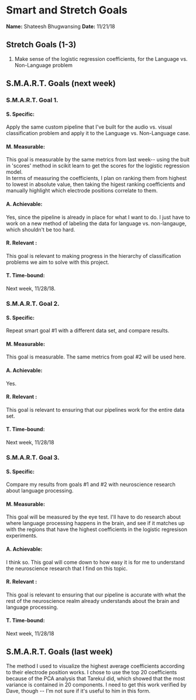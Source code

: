 # Smart and Stretch Goals

**Name:** Shateesh Bhugwansing
**Date:** 11/21/18

## Stretch Goals (1-3)

1. Make sense of the logistic regression coefficients, for the Language vs. Non-Language problem

## S.M.A.R.T. Goals (next week)

### S.M.A.R.T. Goal 1.

#### S. Specific: 
Apply the same custom pipeline that I've built for the audio vs. visual classification problem and apply it to the Language vs. Non-Language case. 

#### M. Measurable: 
This goal is measurable by the same metrics from last week-- using the buit in 'scores' method in scikit learn to get the scores for the logistic regression model.  
In terms of measuring the coefficients, I plan on ranking them from highest to lowest in absolute value, then taking the higest ranking coefficients and  
manually highlight which electrode positions correlate to them. 

#### A. Achievable: 
Yes, since the pipeline is already in place for what I want to do. I just have to work on a new method of labeling the data for language vs. non-langauge, which shouldn't be too hard.  

#### R. Relevant :
This goal is relevant to making progress in the hierarchy of classification problems we aim to solve with this project. 


#### T. Time-bound: 
Next week, 11/28/18. 


### S.M.A.R.T. Goal 2.

#### S. Specific: 
Repeat smart goal #1 with a different data set, and compare results. 

#### M. Measurable: 
This goal is measurable. The same metrics from goal #2 will be used here. 

#### A. Achievable: 
Yes. 

#### R. Relevant :
This goal is relevant to ensuring that our pipelines work for the entire data set.  

#### T. Time-bound: 
Next week, 11/28/18  

### S.M.A.R.T. Goal 3.

#### S. Specific: 
Compare my results from goals #1 and #2 with neuroscience research about language processing.

#### M. Measurable: 
This goal will be measured by the eye test. I'll have to do research about where language processing happens in the brain, and see if it matches up with the regions that have the highest coefficients in the logistic regresison experiments.

#### A. Achievable: 
I think so. This goal will come down to how easy it is for me to understand the neuroscience research that I find on this topic. 

#### R. Relevant :
This goal is relevant to ensuring that our pipeline is accurate with what the rest of the neuroscience realm already understands about the brain and language processing. 

#### T. Time-bound: 
Next week, 11/28/18 
  

## S.M.A.R.T. Goals (last week)
The method I used to visualize the highest average coefficients according to their electrode position works. I chose to use the top 20 coefficients because of the PCA analysis that Tarekul did, which showed that the most variance is contained in 20 components. I need to get this work verified by Dave, though -- I'm not sure if it's useful to him in this form. 
